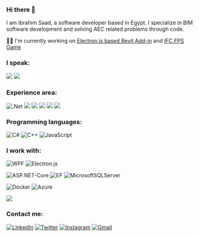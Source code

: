 ### Hi there 👋

I am Ibrahim Saad, a software developer based in Egypt. I specialize in BIM software development and solving AEC related problems through code.  

👨‍💻 I'm currently working on [Electron.js based Revit Add-in](https://github.com/Ibrahim5aad/electronjs-revit-addin) and [IFC FPS Game](https://github.com/Ibrahim5aad/ifc-first-person-shooter) 

### I speak:

![](https://img.shields.io/static/v1?label&message=English&style=for-the-badge&color=black)
![](https://img.shields.io/static/v1?label&message=Arabic&style=for-the-badge&color=black) 

### Experience area:

![.Net](https://img.shields.io/badge/.NET-5C2D91?style=for-the-badge&logo=.net&logoColor=white)
![](https://img.shields.io/static/v1?label&message=Restful%20APIs&style=for-the-badge&color=black)
![](https://img.shields.io/static/v1?label&message=IFC&style=for-the-badge&color=black)
![](https://img.shields.io/static/v1?label&message=Revit%20API&style=for-the-badge&color=black)
![](https://img.shields.io/static/v1?label&message=Forge%20APIs&style=for-the-badge&color=black)
![](https://img.shields.io/static/v1?label&message=3D&style=for-the-badge&color=black)

### Programming languages:

![C#](https://img.shields.io/badge/c%23-%23239120.svg?style=for-the-badge&logo=c-sharp&logoColor=white)
![C++](https://img.shields.io/badge/c++-%2300599C.svg?style=for-the-badge&logo=c%2B%2B&logoColor=white)
![JavaScript](https://img.shields.io/badge/javascript-%23323330.svg?style=for-the-badge&logo=javascript&logoColor=%23F7DF1E)

### I work with:

![WPF](https://img.shields.io/badge/WPF-5C2D91?style=for-the-badge&logo=.net&logoColor=white)
![Electron.js](https://img.shields.io/badge/Electron-191970?style=for-the-badge&logo=Electron&logoColor=white)

![ASP.NET-Core](https://img.shields.io/badge/ASP.NET%20Core-5C2D91?style=for-the-badge&logo=.net&logoColor=white)
![EF](https://img.shields.io/badge/EF-5C2D91?style=for-the-badge&logo=.net&logoColor=white)
![MicrosoftSQLServer](https://img.shields.io/badge/Microsoft%20SQL%20Server-CC2927?style=for-the-badge&logo=microsoft%20sql%20server&logoColor=white)

![Docker](https://img.shields.io/badge/docker-%230db7ed.svg?style=for-the-badge&logo=docker&logoColor=white)
![Azure](https://img.shields.io/badge/azure-%230072C6.svg?style=for-the-badge&logo=microsoftazure&logoColor=white)

![](https://img.shields.io/static/v1?label&logo=three.js&message=THREE.js&style=for-the-badge&color=black&logoColor=white)


### Contact me:

[![LinkedIn](https://img.shields.io/badge/linkedin-%230077B5.svg?style=for-the-badge&logo=linkedin&logoColor=white)](https://www.linkedin.com/in/ibrahim5aad/)
[![Twitter](https://img.shields.io/badge/Twitter-%231DA1F2.svg?style=for-the-badge&logo=Twitter&logoColor=white)](https://twitter.com/ibrahim5aad/)
[![Instagram](https://img.shields.io/badge/Instagram-%23E4405F.svg?style=for-the-badge&logo=Instagram&logoColor=white)](https://www.instagram.com/theibrahimsaad/)
[![Gmail](https://img.shields.io/badge/Gmail-D14836?style=for-the-badge&logo=gmail&logoColor=white)](mailto:ibrahimsaad419@gmail.com)

 

